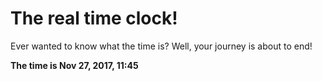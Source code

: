 # The real time clock!

Ever wanted to know what the time is? Well, your journey is about to end!

**The time is Nov 27, 2017, 11:45**